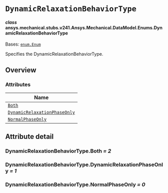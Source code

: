 # `DynamicRelaxationBehaviorType`

<a id="ansys.mechanical.stubs.v241.Ansys.Mechanical.DataModel.Enums.DynamicRelaxationBehaviorType"></a>

#### *class* ansys.mechanical.stubs.v241.Ansys.Mechanical.DataModel.Enums.DynamicRelaxationBehaviorType

Bases: [`enum.Enum`](https://docs.python.org/3/library/enum.html#enum.Enum)

Specifies the DynamicRelaxationBehaviorType.

<!-- !! processed by numpydoc !! -->

<a id="overview"></a>

## Overview

### Attributes

| Name |
| ------------------------------------------------------------------------------------------- |
| [`Both`](#DynamicRelaxationBehaviorType.Both) |
| [`DynamicRelaxationPhaseOnly`](#DynamicRelaxationBehaviorType.DynamicRelaxationPhaseOnly) |
| [`NormalPhaseOnly`](#DynamicRelaxationBehaviorType.NormalPhaseOnly) |

<a id="attribute-detail"></a>

## Attribute detail

<a id="DynamicRelaxationBehaviorType.Both"></a>

### DynamicRelaxationBehaviorType.Both *= 2*

<a id="DynamicRelaxationBehaviorType.DynamicRelaxationPhaseOnly"></a>

### DynamicRelaxationBehaviorType.DynamicRelaxationPhaseOnly *= 1*

<a id="DynamicRelaxationBehaviorType.NormalPhaseOnly"></a>

### DynamicRelaxationBehaviorType.NormalPhaseOnly *= 0*


